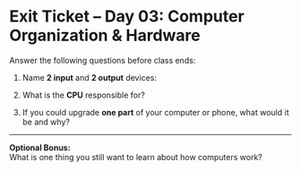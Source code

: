 # Exit Ticket – Day 03: Computer Organization & Hardware

Answer the following questions before class ends:

1. Name **2 input** and **2 output** devices:

2. What is the **CPU** responsible for?

3. If you could upgrade **one part** of your computer or phone, what would it be and why?

---

**Optional Bonus:**  
What is one thing you still want to learn about how computers work?